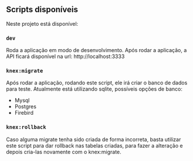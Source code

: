 ## Scripts disponíveis

Neste projeto está disponível:

### `dev`

Roda a aplicação em modo de desenvolvimento.
Após rodar a aplicação, a API ficará disponível na url: http://localhost:3333

### `knex:migrate`

Após rodar a aplicação, rodando este script, ele irá criar o banco de dados para teste.
Atualmente está utilizando sqlite, possíveis opções de banco:
* Mysql
* Postgres
* Firebird

### `knex:rollback`

Caso alguma migrate tenha sido criada de forma incorreta, basta utilizar este script para dar rollback nas tabelas criadas, para fazer a alteração e depois cria-las novamente com o knex:migrate.
